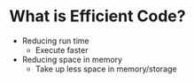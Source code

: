# What is Efficient Code?
* Reducing run time
	* Execute faster
* Reducing space in memory
	* Take up less space in memory/storage